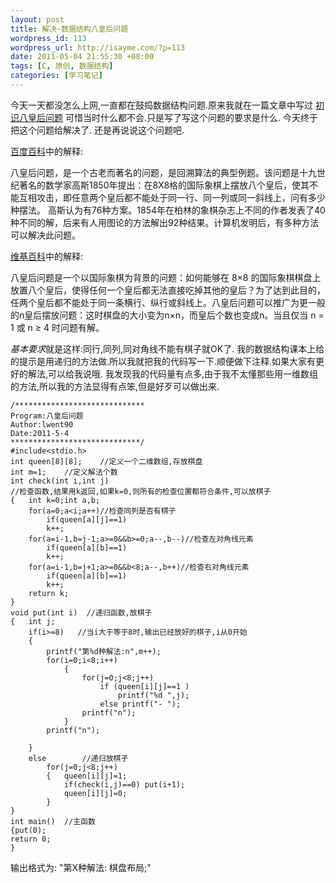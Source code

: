 ```yaml
--- 
layout: post
title: 解决-数据结构八皇后问题
wordpress_id: 113
wordpress_url: http://isayme.com/?p=113
date: 2011-05-04 21:55:30 +08:00
tags: [C, 原创, 数据结构]
categories: [学习笔记]
---
```

今天一天都没怎么上网,一直都在鼓捣数据结构问题.原来我就在一篇文章中写过 [初识八皇后问题](http://isayme.com/2011/03/10-eight-queens-problem/) 可惜当时什么都不会.只是写了写这个问题的要求是什么.
今天终于把这个问题给解决了.
还是再说说这个问题吧.

[百度百科](http://baike.baidu.com/view/698719.htm)中的解释: 
 
八皇后问题，是一个古老而著名的问题，是回溯算法的典型例题。该问题是十九世纪著名的数学家高斯1850年提出：在8X8格的国际象棋上摆放八个皇后，使其不能互相攻击，即任意两个皇后都不能处于同一行、同一列或同一斜线上，问有多少种摆法。 高斯认为有76种方案。1854年在柏林的象棋杂志上不同的作者发表了40种不同的解，后来有人用图论的方法解出92种结果。计算机发明后，有多种方法可以解决此问题。

[维基百科](http://zh.wikipedia.org/wiki/八皇后问题)中的解释:

八皇后问题是一个以国际象棋为背景的问题：如何能够在 8×8 的国际象棋棋盘上放置八个皇后，使得任何一个皇后都无法直接吃掉其他的皇后？为了达到此目的，任两个皇后都不能处于同一条横行、纵行或斜线上。八皇后问题可以推广为更一般的n皇后摆放问题：这时棋盘的大小变为n×n，而皇后个数也变成n。当且仅当 n = 1 或 n ≥ 4 时问题有解。

*基本要求*就是这样:同行,同列,同对角线不能有棋子就OK了.
我的数据结构课本上给的提示是用递归的方法做.所以我就把我的代码写一下.顺便做下注释.如果大家有更好的解法,可以给我说哦.
我发现我的代码量有点多,由于我不太懂那些用一维数组的方法,所以我的方法显得有点笨,但是好歹可以做出来.

	/*****************************
	Program:八皇后问题
	Author:lwent90
	Date:2011-5-4
	*****************************/
	#include<stdio.h>
	int queen[8][8];	//定义一个二维数组,存放棋盘
	int m=1;	//定义解法个数
	int check(int i,int j)
	//检查函数,结果用k返回,如果k=0,则所有的检查位置都符合条件,可以放棋子
	{	int k=0;int a,b;
		for(a=0;a<i;a++)//检查同列是否有棋子
			if(queen[a][j]==1)
			k++;
		for(a=i-1,b=j-1;a>=0&&b>=0;a--,b--)//检查左对角线元素
			if(queen[a][b]==1)
			k++;
		for(a=i-1,b=j+1;a>=0&&b<8;a--,b++)//检查右对角线元素
			if(queen[a][b]==1)
			k++;
		return k;
	}
	void put(int i)  //递归函数,放棋子
	{	int j;
		if(i>=8)   //当i大于等于8时,输出已经放好的棋子,i从0开始
		{
			printf("第%d种解法:n",m++);
			for(i=0;i<8;i++)
				{
					for(j=0;j<8;j++)
						if (queen[i][j]==1 )
							printf("%d ",j);
						else printf("- ");
					printf("n");
				}
			printf("n");
	 
		}
		else 		//递归放棋子
			for(j=0;j<8;j++)
			{	queen[i][j]=1;
				if(check(i,j)==0) put(i+1);
				queen[i][j]=0;
			}
	}
	int main()  //主函数
	{put(0);
	return 0;
	}
输出格式为:
"第X种解法:
棋盘布局;"

